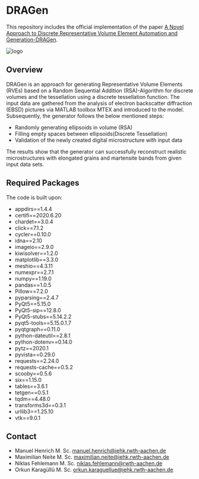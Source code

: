 # DRAGen

This repository includes the official implementation of the paper [A Novel Approach to Discrete Representative Volume Element Automation and Generation-DRAGen](https://www.mdpi.com/1996-1944/13/8/1887).

![logo](https://www.mdpi.com/materials/materials-13-01887/article_deploy/html/images/materials-13-01887-g003.png)

## Overview

DRAGen is an approach for generating Representative Volume Elements (RVEs) based on a Random Sequential Addition (RSA)-Algorithm for discrete volumes and the tessellation using a discrete tessellation function. The input data are gathered from the analysis of electron backscatter diffraction (EBSD) pictures via MATLAB toolbox MTEX and introduced to the model. Subsequently, the generator follows the below mentioned steps:

* Randomly generating ellipsoids in volume (RSA)
* Filling empty spaces between ellipsoids(Discrete Tessellation)
* Validation of the newly created digital microstructure with input data

The results show that the generator can successfully reconstruct realistic microstructures with elongated grains and martensite bands from given input data sets.

## Required Packages

The code is built upon:

- appdirs==1.4.4
- certifi==2020.6.20
- chardet==3.0.4
- click==7.1.2
- cycler==0.10.0
- idna==2.10
- imageio==2.9.0
- kiwisolver==1.2.0
- matplotlib==3.3.0
- meshio==4.3.11
- numexpr==2.7.1
- numpy==1.19.0
- pandas==1.0.5
- Pillow==7.2.0
- pyparsing==2.4.7
- PyQt5==5.15.0
- PyQt5-sip==12.8.0
- PyQt5-stubs==5.14.2.2
- pyqt5-tools==5.15.0.1.7
- pyqtgraph==0.11.0
- python-dateutil==2.8.1
- python-dotenv==0.14.0
- pytz==2020.1
- pyvista==0.29.0
- requests==2.24.0
- requests-cache==0.5.2
- scooby==0.5.6
- six==1.15.0
- tables==3.6.1
- tetgen==0.5.1
- tqdm==4.48.0
- transforms3d==0.3.1
- urllib3==1.25.10
- vtk==9.0.1

## Contact

* Manuel Henrich M. Sc. <manuel.henrich@iehk.rwth-aachen.de>
* Maximilian Neite M. Sc. <maximilian.neite@iehk.rwth-aachen.de>
* Niklas Fehlemann M. Sc. <niklas.fehlemann@rwth-aachen.de>
* Orkun Karagüllü M. Sc. <orkun.karaguellue@iehk.rwth-aachen.de>

